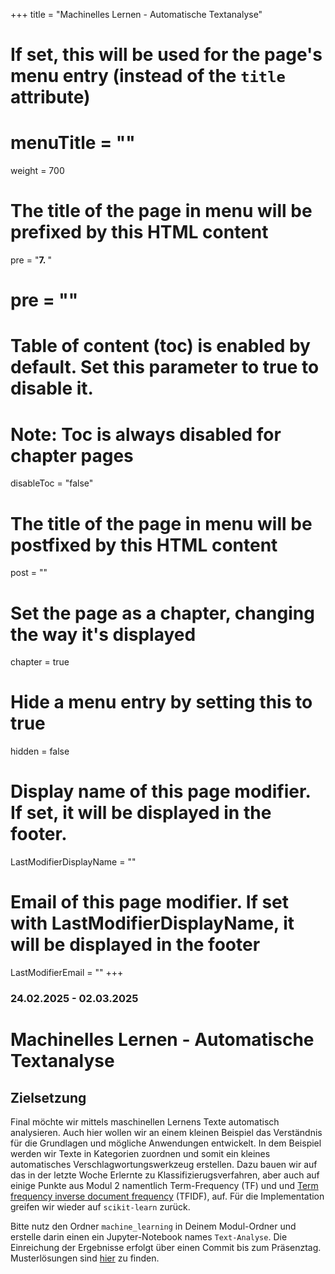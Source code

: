 +++
title = "Machinelles Lernen - Automatische Textanalyse"
# If set, this will be used for the page's menu entry (instead of the `title` attribute)
# menuTitle = ""
weight = 700
# The title of the page in menu will be prefixed by this HTML content
 pre = "<b>7. </b>"
# pre = "<i class='fab fa-github'></i>"
# Table of content (toc) is enabled by default. Set this parameter to true to disable it.
# Note: Toc is always disabled for chapter pages
disableToc = "false"

# The title of the page in menu will be postfixed by this HTML content
post = ""
# Set the page as a chapter, changing the way it's displayed
chapter = true
# Hide a menu entry by setting this to true
hidden = false
# Display name of this page modifier. If set, it will be displayed in the footer.
LastModifierDisplayName = ""
# Email of this page modifier. If set with LastModifierDisplayName, it will be displayed in the footer
LastModifierEmail = ""
+++

### 24.02.2025 - 02.03.2025 

# Machinelles Lernen - Automatische Textanalyse

## Zielsetzung

Final möchte wir mittels maschinellen Lernens Texte automatisch
analysieren. Auch hier wollen wir an einem kleinen Beispiel das
Verständnis für die Grundlagen und mögliche Anwendungen entwickelt. In
dem Beispiel werden wir Texte in Kategorien zuordnen und somit ein
kleines automatisches Verschlagwortungswerkzeug erstellen. Dazu bauen
wir auf das in der letzte Woche Erlernte zu Klassifizierugsverfahren,
aber auch auf einige Punkte aus Modul 2 namentlich Term-Frequency (TF)
und und [Term frequency inverse document
frequency](https://de.wikipedia.org/wiki/Tf-idf-Ma%C3%9F) (TFIDF),
auf. Für die Implementation greifen wir wieder auf `scikit-learn` zurück.

Bitte nutz den Ordner `machine_learning` in Deinem Modul-Ordner und
erstelle darin einen ein Jupyter-Notebook names `Text-Analyse`. Die
Einreichung der Ergebnisse erfolgt über einen Commit bis zum
Präsenztag. Musterlösungen sind [hier](./solutions) zu finden.

